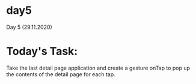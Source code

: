 # day5

Day 5 (29.11.2020)

# Today's Task:
<p>Take the last detail page application and create a gesture onTap to pop up the contents of the detail page for each tap.</p>

